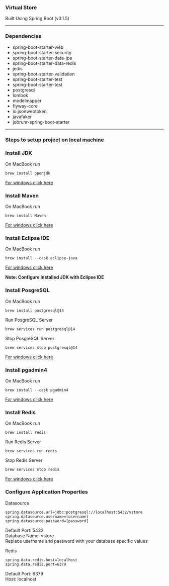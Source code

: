 ### Virtual Store 

Built Using Spring Boot (v3.1.5)

---

### Dependencies

* spring-boot-starter-web
* spring-boot-starter-security
* spring-boot-starter-data-jpa
* spring-boot-starter-data-redis
* jedis
* spring-boot-starter-validation
* spring-boot-starter-test
* spring-boot-starter-test
* postgresql
* lombok
* modelmapper
* flyway-core
* io.jsonwebtoken
* javafaker
* jobrunr-spring-boot-starter

---

### Steps to setup project on local machine

### Install JDK

On MacBook run

```console
brew install openjdk
```
[For windows click here](https://phoenixnap.com/kb/install-java-windows)

### Install Maven

On MacBook run

```console
brew install Maven
```
[For windows click here](https://phoenixnap.com/kb/install-maven-windows)


### Install Eclipse IDE

On MacBook run

```console
brew install --cask eclipse-java
```
[For windows click here](https://www.eclipse.org/downloads/)

**Note: Configure installed JDK with Eclipse IDE**

### Install PosgreSQL

On MacBook run

```console
brew install postgresql@14
```
Run PosgreSQL Server
```console
brew services run postgresql@14
```
Stop PosgreSQL Server
```console
brew services stop postgresql@14
```
[For windows click here](https://www.postgresql.org/download/)


### Install pgadmin4

On MacBook run

```console
brew install --cask pgadmin4
```
[For windows click here](https://www.pgadmin.org/download/pgadmin-4-windows/)

### Install Redis

On MacBook run

```console
brew install redis
```
Run Redis Server
```console
brew services run redis
```
Stop Redis Server
```console
brew services stop redis
```
[For windows click here](https://redis.io/docs/install/install-redis/install-redis-on-windows/)

### Configure Application Properties

Datasource
```console
spring.datasource.url=jdbc:postgresql://localhost:5432/vstore 
spring.datasource.username=[username]
spring.datasource.password=[password]
```
Default Port: 5432 <br>
Database Name: vstore <br>
Replace username and password with your database specific values

Redis
```console
spring.data.redis.host=localhost
spring.data.redis.port=6379
```
Default Port: 6379 <br>
Host: localhost <br>
